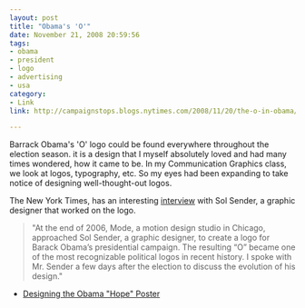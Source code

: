 ```yaml
---
layout: post
title: "Obama's 'O'"
date: November 21, 2008 20:59:56
tags:
- obama
- president
- logo
- advertising
- usa
category:
- Link
link: http://campaignstops.blogs.nytimes.com/2008/11/20/the-o-in-obama/

---
```


Barrack Obama's 'O' logo could be found everywhere throughout the election season. it is a design that I myself absolutely loved and had many times wondered, how it came to be. In my Communication Graphics class, we look at logos, typography, etc. So my eyes had been expanding to take notice of designing well-thought-out logos.

The New York Times, has an interesting [interview](http://campaignstops.blogs.nytimes.com/2008/11/20/the-o-in-obama) with Sol Sender, a graphic designer that worked on the logo.

>"At the end of 2006, Mode, a motion design studio in Chicago, approached Sol Sender, a graphic designer, to create a logo for Barack Obama’s presidential campaign. The resulting “O” became one of the most recognizable political logos in recent history. I spoke with Mr. Sender a few days after the election to discuss the evolution of his design."

- [Designing the Obama "Hope" Poster](http://www.huffingtonpost.com/ben-arnon/how-the-obama-hope-poster_b_133874.html)